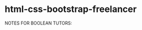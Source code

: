 # html-css-bootstrap-freelancer
NOTES FOR BOOLEAN TUTORS: <!-- THE FORM IS CLEARLY NOT! WELL DONE.. IS JUST MADE FOR A GRAPHIC EFFECT AND FOR BOOTSRAP PRACTICE, STYLED ONLY WITH BS. CLASSES. I SAY THIS BECAUSE WITHOUT THIS FORM THE HTML CODE HAS NO ERRORS OR WARNINGS TO SHOW BUT ADDING IT WAS IMPORTANT FOR THE GRAPHIC RESULT IN THIS EXERCISE EVEN IF THE FORM IS NOT PERFECTLY WRITTEN -->
<!-- IN CLASS WE CHOSED TO USE STANDARD  BOOTSRAP CONTAINER INSTEAD OFF USING  A CUSTOM ONE LIKE IN THE SCREENS --> 

